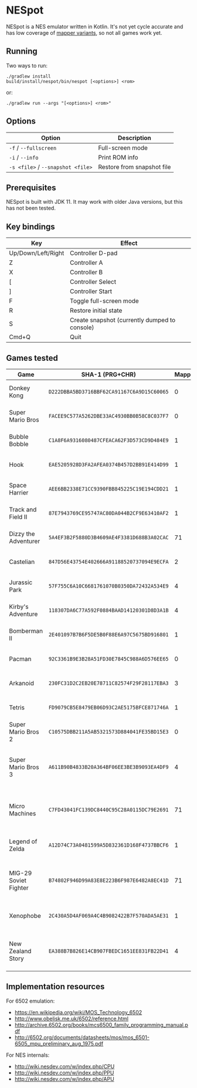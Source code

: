 # NESpot

NESpot is a NES emulator written in Kotlin.  It's not yet cycle accurate and has low coverage of
[mapper variants](https://wiki.nesdev.com/w/index.php/Mapper#iNES_1.0_mapper_grid), so not
all games work yet.


## Running

Two ways to run:

```
./gradlew install
build/install/nespot/bin/nespot [<options>] <rom>
```

or:

```
./gradlew run --args "[<options>] <rom>"
```


## Options

| Option | Description |
| --- | --- |
| `-f` / `--fullscreen` | Full-screen mode |
| `-i` / `--info` | Print ROM info |
| `-s <file>` / `--snapshot <file>` | Restore from snapshot file |


## Prerequisites

NESpot is built with JDK 11.  It may work with older Java versions, but this has not been tested.


## Key bindings

| Key | Effect |
| --- | --- |
| Up/Down/Left/Right | Controller D-pad |
| Z | Controller A |
| X | Controller B |
| [ | Controller Select |
| ] | Controller Start |
| F | Toggle full-screen mode |
| R | Restore initial state |
| S | Create snapshot (currently dumped to console) |
| Cmd+Q | Quit |


## Games tested

| Game | SHA-1 (PRG+CHR) | Mapper | Status |
| --- | --- | --- | --- |
| Donkey Kong           | `D222DBBA5BD3716BBF62CA91167C6A9D15C60065` | 0  | ✅ No known issues. |
| Super Mario Bros      | `FACEE9C577A5262DBE33AC4930BB0B58C8C037F7` | 0  | ✅ No known issues. |
| Bubble Bobble         | `C1A8F6A9316080487CFEACA62F3D573CD9D484E9` | 1  | ✅ No known issues. |
| Hook                  | `EAE5205928D3FA2AFEA0374B457D2BB91E414D99` | 1  | ✅ No known issues. |
| Space Harrier         | `AEE6BB2338E71CC9390FBB845225C19E194CDD21` | 1  | ✅ No known issues. |
| Track and Field II    | `87E7943769CE95747AC80DA044B2CF9E63410AF2` | 1  | ✅ No known issues. |
| Dizzy the Adventurer  | `5A4EF3B2F5880D3B4609AE4F3381D688B3A02CAC` | 71 | ✅ No known issues. |
| Castelian             | `847D56E43754E402666A91188520737094E9ECFA` | 2  | ✅ No known issues. |
| Jurassic Park         | `57F755C6A10C6681761070B0350DA72432A534E9` | 4  | ✅ No known issues. |
| Kirby's Adventure     | `118307DA6C77A592F0884BAAD14120301D8D3A1B` | 4  | ✅ No known issues. |
| Bomberman II          | `2E401097B7B6F5DE5B0F88E6A97C5675BD916801` | 1  | ✅ No known issues. |
| Pacman                | `92C3361B9E3B28A51FD30E7845C988A6D576EE65` | 0  | ✅ No known issues. |
| Arkanoid              | `230FC31D2C2EB20E78711C82574F29F28117EBA3` | 3  | ✅ No known issues. |
| Tetris                | `FD9079CB5E8479EB06D93C2AE5175BFCE871746A` | 1  | ✅ No known issues. |
| Super Mario Bros 2    | `C10575DBB211A5AB5321573D884041FE35BD15E3` | 0  | ✅ No known issues. |
| Super Mario Bros 3    | `A611B90B4833B20A364BF06EE3BE3B9093EA4DF9` | 4  | ✅ Very playable.  [One known minor graphical glitch](https://github.com/oliver-charlesworth/nespot/issues/144). |
| Micro Machines        | `C7FD43041FC139DC8440C95C28A0115DC79E2691` | 71 | ✅ Very playable.  [A few graphical glitches](https://github.com/oliver-charlesworth/nespot/issues/88). |
| Legend of Zelda       | `A12D74C73A0481599A5D832361D168F4737BBCF6` | 1  | ✅ Very playable.  [One known minor bug](https://github.com/oliver-charlesworth/nespot/issues/89). |
| MIG-29 Soviet Fighter | `B74802F946D99A83E8E223B6F987E6482A8EC41D` | 71 | ❌ Mostly unplayable.  [Gameplay is flickery and slow](https://github.com/oliver-charlesworth/nespot/issues/169). |
| Xenophobe             | `2C430A5D4AF069A4C4B9082422B7F570ADA5AE31` | 1  | ❌ Mostly unplayable.  [Tile corruption](https://github.com/oliver-charlesworth/nespot/issues/97). |
| New Zealand Story     | `EA388B7B826E14CB907FBEDC1651EE831FB22D41` | 4  | ❌ Unplayable.  [Freezes after splash screen](https://github.com/oliver-charlesworth/nespot/issues/125). |


## Implementation resources

For 6502 emulation:

- https://en.wikipedia.org/wiki/MOS_Technology_6502
- http://www.obelisk.me.uk/6502/reference.html
- http://archive.6502.org/books/mcs6500_family_programming_manual.pdf
- http://6502.org/documents/datasheets/mos/mos_6501-6505_mpu_preliminary_aug_1975.pdf

For NES internals:

- http://wiki.nesdev.com/w/index.php/CPU
- http://wiki.nesdev.com/w/index.php/PPU
- http://wiki.nesdev.com/w/index.php/APU
